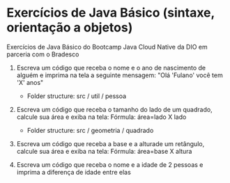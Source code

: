 # Exercícios de Java Básico (sintaxe, orientação a objetos)

Exercícios de Java Básico do Bootcamp Java Cloud Native da DIO em parceria com o Bradesco

1. Escreva um código que receba o nome e o ano de nascimento de alguém e imprima na tela a seguinte mensagem: "Olá 'Fulano' você tem 'X' anos"
    - Folder structure: src / util / pessoa

2. Escreva um código que receba o tamanho do lado de um quadrado, calcule sua área e exiba na tela: Fórmula: área=lado X lado
   - Folder structure: src / geometria / quadrado

3. Escreva um código que receba a base e a alturade um retângulo, calcule sua área e exiba na tela: Fórmula: área=base X altura

4. Escreva um código que receba o nome e a idade de 2 pessoas e imprima a diferença de idade entre elas
